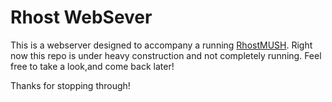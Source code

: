 # Rhost WebSever

This is a webserver designed to accompany a running [RhostMUSH](http://rhostmush.com). Right now this repo is under heavy construction and not completely running. Feel free to take a look,and come back later!

Thanks for stopping through!
